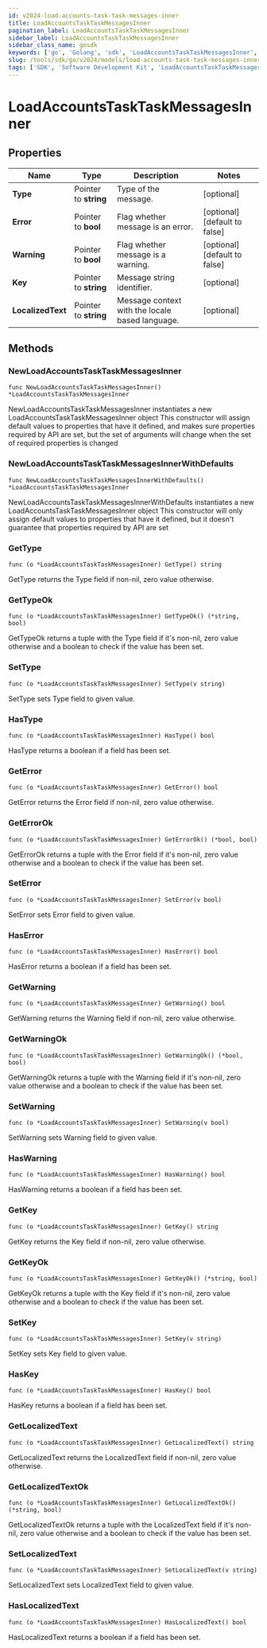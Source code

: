 ```yaml
---
id: v2024-load-accounts-task-task-messages-inner
title: LoadAccountsTaskTaskMessagesInner
pagination_label: LoadAccountsTaskTaskMessagesInner
sidebar_label: LoadAccountsTaskTaskMessagesInner
sidebar_class_name: gosdk
keywords: ['go', 'Golang', 'sdk', 'LoadAccountsTaskTaskMessagesInner', 'V2024LoadAccountsTaskTaskMessagesInner'] 
slug: /tools/sdk/go/v2024/models/load-accounts-task-task-messages-inner
tags: ['SDK', 'Software Development Kit', 'LoadAccountsTaskTaskMessagesInner', 'V2024LoadAccountsTaskTaskMessagesInner']
---
```


# LoadAccountsTaskTaskMessagesInner

## Properties

Name | Type | Description | Notes
------------ | ------------- | ------------- | -------------
**Type** | Pointer to **string** | Type of the message. | [optional] 
**Error** | Pointer to **bool** | Flag whether message is an error. | [optional] [default to false]
**Warning** | Pointer to **bool** | Flag whether message is a warning. | [optional] [default to false]
**Key** | Pointer to **string** | Message string identifier. | [optional] 
**LocalizedText** | Pointer to **string** | Message context with the locale based language. | [optional] 

## Methods

### NewLoadAccountsTaskTaskMessagesInner

`func NewLoadAccountsTaskTaskMessagesInner() *LoadAccountsTaskTaskMessagesInner`

NewLoadAccountsTaskTaskMessagesInner instantiates a new LoadAccountsTaskTaskMessagesInner object
This constructor will assign default values to properties that have it defined,
and makes sure properties required by API are set, but the set of arguments
will change when the set of required properties is changed

### NewLoadAccountsTaskTaskMessagesInnerWithDefaults

`func NewLoadAccountsTaskTaskMessagesInnerWithDefaults() *LoadAccountsTaskTaskMessagesInner`

NewLoadAccountsTaskTaskMessagesInnerWithDefaults instantiates a new LoadAccountsTaskTaskMessagesInner object
This constructor will only assign default values to properties that have it defined,
but it doesn't guarantee that properties required by API are set

### GetType

`func (o *LoadAccountsTaskTaskMessagesInner) GetType() string`

GetType returns the Type field if non-nil, zero value otherwise.

### GetTypeOk

`func (o *LoadAccountsTaskTaskMessagesInner) GetTypeOk() (*string, bool)`

GetTypeOk returns a tuple with the Type field if it's non-nil, zero value otherwise
and a boolean to check if the value has been set.

### SetType

`func (o *LoadAccountsTaskTaskMessagesInner) SetType(v string)`

SetType sets Type field to given value.

### HasType

`func (o *LoadAccountsTaskTaskMessagesInner) HasType() bool`

HasType returns a boolean if a field has been set.

### GetError

`func (o *LoadAccountsTaskTaskMessagesInner) GetError() bool`

GetError returns the Error field if non-nil, zero value otherwise.

### GetErrorOk

`func (o *LoadAccountsTaskTaskMessagesInner) GetErrorOk() (*bool, bool)`

GetErrorOk returns a tuple with the Error field if it's non-nil, zero value otherwise
and a boolean to check if the value has been set.

### SetError

`func (o *LoadAccountsTaskTaskMessagesInner) SetError(v bool)`

SetError sets Error field to given value.

### HasError

`func (o *LoadAccountsTaskTaskMessagesInner) HasError() bool`

HasError returns a boolean if a field has been set.

### GetWarning

`func (o *LoadAccountsTaskTaskMessagesInner) GetWarning() bool`

GetWarning returns the Warning field if non-nil, zero value otherwise.

### GetWarningOk

`func (o *LoadAccountsTaskTaskMessagesInner) GetWarningOk() (*bool, bool)`

GetWarningOk returns a tuple with the Warning field if it's non-nil, zero value otherwise
and a boolean to check if the value has been set.

### SetWarning

`func (o *LoadAccountsTaskTaskMessagesInner) SetWarning(v bool)`

SetWarning sets Warning field to given value.

### HasWarning

`func (o *LoadAccountsTaskTaskMessagesInner) HasWarning() bool`

HasWarning returns a boolean if a field has been set.

### GetKey

`func (o *LoadAccountsTaskTaskMessagesInner) GetKey() string`

GetKey returns the Key field if non-nil, zero value otherwise.

### GetKeyOk

`func (o *LoadAccountsTaskTaskMessagesInner) GetKeyOk() (*string, bool)`

GetKeyOk returns a tuple with the Key field if it's non-nil, zero value otherwise
and a boolean to check if the value has been set.

### SetKey

`func (o *LoadAccountsTaskTaskMessagesInner) SetKey(v string)`

SetKey sets Key field to given value.

### HasKey

`func (o *LoadAccountsTaskTaskMessagesInner) HasKey() bool`

HasKey returns a boolean if a field has been set.

### GetLocalizedText

`func (o *LoadAccountsTaskTaskMessagesInner) GetLocalizedText() string`

GetLocalizedText returns the LocalizedText field if non-nil, zero value otherwise.

### GetLocalizedTextOk

`func (o *LoadAccountsTaskTaskMessagesInner) GetLocalizedTextOk() (*string, bool)`

GetLocalizedTextOk returns a tuple with the LocalizedText field if it's non-nil, zero value otherwise
and a boolean to check if the value has been set.

### SetLocalizedText

`func (o *LoadAccountsTaskTaskMessagesInner) SetLocalizedText(v string)`

SetLocalizedText sets LocalizedText field to given value.

### HasLocalizedText

`func (o *LoadAccountsTaskTaskMessagesInner) HasLocalizedText() bool`

HasLocalizedText returns a boolean if a field has been set.


